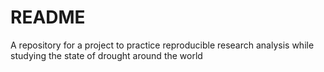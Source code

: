 # README
A repository for a project to practice reproducible research analysis while studying the state of drought around the world
